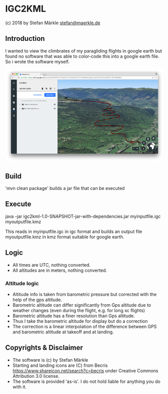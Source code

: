 # IGC2KML
(c) 2018 by Stefan Märkle <stefan@maerkle.de>

## Introduction
I wanted to view the climbrates of my paragliding flights in google earth but found no software that was able to color-code this into a google earth file. So i wrote the software myself.

![Screenshot](screenshot.png)

## Build

'mvn clean package' builds a jar file that can be executed 

## Execute

java -jar igc2kml-1.0-SNAPSHOT-jar-with-dependencies.jar myinputfile.igc myoutputfile.kmz

This reads in myinputfile.igc in igc format and builds an output file myoutputfile.kmz in kmz format suitable for google earth.

## Logic

- All times are UTC, nothing converted.
- All altitudes are in meters, nothing converted.

### Altitude logic
- Altitude info is taken from barometric pressure but corrected with the help of the gps altitude.
- Barometric altitude can differ significantly from Gps altitude due to weather changes (even during the flight, e.g. for long xc flights) 
- Barometric altitude has a finer resolution than Gps altitude.
- Thus I take the barometric altitude for display but do a correction
- The correction is a linear interpolation of the difference between GPS and barometric altitude at takeoff and at landing.

## Copyrights & Disclaimer
- The software is (c) by Stefan Märkle
- Starting and landing icons are (C) from Becris https://www.shareicon.net/search?c=becris under Creative Commons Attribution 3.0 license.
- The software is provided 'as-is'. I do not hold liable for anything you do with it.